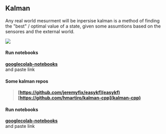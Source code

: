

## Kalman 
Any real world mesurment will be inpersise kalman is a method of 
finding the "best" / optimal value of a state, given some assumtions based
 on the sensores and the external world.


<img src="https://render.githubusercontent.com/render/math?math=
\begin{array}{ll}{y_{1}=x+v_{1}} & {e_{1}^{2}=\left(y_{1}-x\right)^{2}} \\ {y_{2}=x+v_{2}} & {e_{2}^{2}=\left(y_{2}-x\right)^{2}} \\ {y_{3}=x+v_{3}} & {e_{3}^{2}=\left(y_{3}-x\right)^{2}} \\ {y_{4}=x+v_{4}} & {e_{4}^{2}=\left(y_{4}-x\right)^{2}}\end{array}
">

#### Run notebooks
 **[googlecolab-notebooks](https://colab.research.google.com/notebooks/gpu.ipynb)**    
 and paste link
 
#### Some kalman repos
> **[https://github.com/jeremyfix/easykf](easykf)**    
> **[https://github.com/hmartiro/kalman-cpp](kalman-cpp)**    


#### Run notebooks
 **[googlecolab-notebooks](https://colab.research.google.com/notebooks/gpu.ipynb)**    
 and paste link
 
